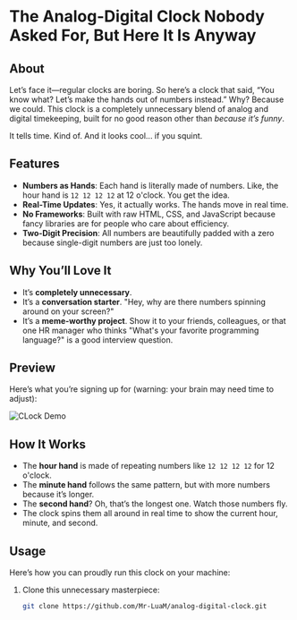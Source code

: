 # The Analog-Digital Clock Nobody Asked For, But Here It Is Anyway

## About

Let’s face it—regular clocks are boring. So here’s a clock that said, “You know what? Let’s make the hands out of numbers instead.” Why? Because we could. This clock is a completely unnecessary blend of analog and digital timekeeping, built for no good reason other than *because it’s funny*.

It tells time. Kind of. And it looks cool... if you squint. 

## Features

- **Numbers as Hands**: Each hand is literally made of numbers. Like, the hour hand is `12 12 12 12` at 12 o'clock. You get the idea.
- **Real-Time Updates**: Yes, it actually works. The hands move in real time.
- **No Frameworks**: Built with raw HTML, CSS, and JavaScript because fancy libraries are for people who care about efficiency.
- **Two-Digit Precision**: All numbers are beautifully padded with a zero because single-digit numbers are just too lonely.

## Why You’ll Love It

- It’s **completely unnecessary**.
- It’s a **conversation starter**. "Hey, why are there numbers spinning around on your screen?"
- It’s a **meme-worthy project**. Show it to your friends, colleagues, or that one HR manager who thinks "What's your favorite programming language?" is a good interview question.

## Preview

Here’s what you’re signing up for (warning: your brain may need time to adjust):

![CLock Demo](https://github.com/user-attachments/assets/f23aefca-c65b-4ace-beed-84202f33c948)


## How It Works

- The **hour hand** is made of repeating numbers like `12 12 12 12` for 12 o'clock.
- The **minute hand** follows the same pattern, but with more numbers because it’s longer. 
- The **second hand**? Oh, that’s the longest one. Watch those numbers fly.
- The clock spins them all around in real time to show the current hour, minute, and second.

## Usage

Here’s how you can proudly run this clock on your machine:

1. Clone this unnecessary masterpiece:
   ```bash
   git clone https://github.com/Mr-LuaM/analog-digital-clock.git
